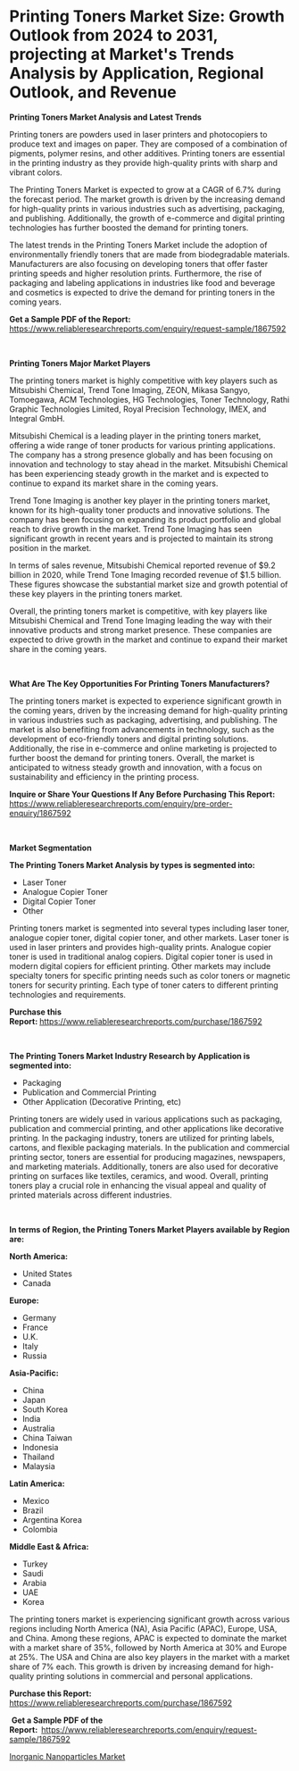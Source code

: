 <p><h1>Printing Toners Market Size: Growth Outlook from 2024 to 2031, projecting at Market's Trends Analysis by Application, Regional Outlook, and Revenue</h1></p><p><strong>Printing Toners Market Analysis and Latest Trends</strong></p>
<p><p>Printing toners are powders used in laser printers and photocopiers to produce text and images on paper. They are composed of a combination of pigments, polymer resins, and other additives. Printing toners are essential in the printing industry as they provide high-quality prints with sharp and vibrant colors.</p><p>The Printing Toners Market is expected to grow at a CAGR of 6.7% during the forecast period. The market growth is driven by the increasing demand for high-quality prints in various industries such as advertising, packaging, and publishing. Additionally, the growth of e-commerce and digital printing technologies has further boosted the demand for printing toners.</p><p>The latest trends in the Printing Toners Market include the adoption of environmentally friendly toners that are made from biodegradable materials. Manufacturers are also focusing on developing toners that offer faster printing speeds and higher resolution prints. Furthermore, the rise of packaging and labeling applications in industries like food and beverage and cosmetics is expected to drive the demand for printing toners in the coming years.</p></p>
<p><strong>Get a Sample PDF of the Report:&nbsp;</strong> <a href="https://www.reliableresearchreports.com/enquiry/request-sample/1867592">https://www.reliableresearchreports.com/enquiry/request-sample/1867592</a></p>
<p>&nbsp;</p>
<p><strong>Printing Toners Major Market Players</strong></p>
<p><p>The printing toners market is highly competitive with key players such as Mitsubishi Chemical, Trend Tone Imaging, ZEON, Mikasa Sangyo, Tomoegawa, ACM Technologies, HG Technologies, Toner Technology, Rathi Graphic Technologies Limited, Royal Precision Technology, IMEX, and Integral GmbH.</p><p>Mitsubishi Chemical is a leading player in the printing toners market, offering a wide range of toner products for various printing applications. The company has a strong presence globally and has been focusing on innovation and technology to stay ahead in the market. Mitsubishi Chemical has been experiencing steady growth in the market and is expected to continue to expand its market share in the coming years.</p><p>Trend Tone Imaging is another key player in the printing toners market, known for its high-quality toner products and innovative solutions. The company has been focusing on expanding its product portfolio and global reach to drive growth in the market. Trend Tone Imaging has seen significant growth in recent years and is projected to maintain its strong position in the market.</p><p>In terms of sales revenue, Mitsubishi Chemical reported revenue of $9.2 billion in 2020, while Trend Tone Imaging recorded revenue of $1.5 billion. These figures showcase the substantial market size and growth potential of these key players in the printing toners market.</p><p>Overall, the printing toners market is competitive, with key players like Mitsubishi Chemical and Trend Tone Imaging leading the way with their innovative products and strong market presence. These companies are expected to drive growth in the market and continue to expand their market share in the coming years.</p></p>
<p>&nbsp;</p>
<p><strong>What Are The Key Opportunities For Printing Toners Manufacturers?</strong></p>
<p><p>The printing toners market is expected to experience significant growth in the coming years, driven by the increasing demand for high-quality printing in various industries such as packaging, advertising, and publishing. The market is also benefiting from advancements in technology, such as the development of eco-friendly toners and digital printing solutions. Additionally, the rise in e-commerce and online marketing is projected to further boost the demand for printing toners. Overall, the market is anticipated to witness steady growth and innovation, with a focus on sustainability and efficiency in the printing process.</p></p>
<p><strong>Inquire or Share Your Questions If Any Before Purchasing This Report:</strong> <a href="https://www.reliableresearchreports.com/enquiry/pre-order-enquiry/1867592">https://www.reliableresearchreports.com/enquiry/pre-order-enquiry/1867592</a></p>
<p>&nbsp;</p>
<p><strong>Market Segmentation</strong></p>
<p><strong>The Printing Toners Market Analysis by types is segmented into:</strong></p>
<p><ul><li>Laser Toner</li><li>Analogue Copier Toner</li><li>Digital Copier Toner</li><li>Other</li></ul></p>
<p><p>Printing toners market is segmented into several types including laser toner, analogue copier toner, digital copier toner, and other markets. Laser toner is used in laser printers and provides high-quality prints. Analogue copier toner is used in traditional analog copiers. Digital copier toner is used in modern digital copiers for efficient printing. Other markets may include specialty toners for specific printing needs such as color toners or magnetic toners for security printing. Each type of toner caters to different printing technologies and requirements.</p></p>
<p><strong>Purchase this Report:&nbsp;</strong><a href="https://www.reliableresearchreports.com/purchase/1867592">https://www.reliableresearchreports.com/purchase/1867592</a></p>
<p>&nbsp;</p>
<p><strong>The Printing Toners Market Industry Research by Application is segmented into:</strong></p>
<p><ul><li>Packaging</li><li>Publication and Commercial Printing</li><li>Other Application (Decorative Printing, etc)</li></ul></p>
<p><p>Printing toners are widely used in various applications such as packaging, publication and commercial printing, and other applications like decorative printing. In the packaging industry, toners are utilized for printing labels, cartons, and flexible packaging materials. In the publication and commercial printing sector, toners are essential for producing magazines, newspapers, and marketing materials. Additionally, toners are also used for decorative printing on surfaces like textiles, ceramics, and wood. Overall, printing toners play a crucial role in enhancing the visual appeal and quality of printed materials across different industries.</p></p>
<p>&nbsp;</p>
<p><strong>In terms of Region, the Printing Toners Market Players available by Region are:</strong></p>
<p>
    <p> <strong> North America: </strong>
        <ul>
            <li>United States</li>
            <li>Canada</li>
        </ul>
        </p> 
    <p> <strong> Europe: </strong>
        <ul>
            <li>Germany</li>
            <li>France</li>
            <li>U.K.</li>
            <li>Italy</li>
            <li>Russia</li>
        </ul>
        </p> 
    <p> <strong> Asia-Pacific: </strong>
        <ul>
            <li>China</li>
            <li>Japan</li>
            <li>South Korea</li>
            <li>India</li>
            <li>Australia</li>
            <li>China Taiwan</li>
            <li>Indonesia</li>
            <li>Thailand</li>
            <li>Malaysia</li>
        </ul>
        </p> 
    <p> <strong> Latin America: </strong>
        <ul>
            <li>Mexico</li>
            <li>Brazil</li>
            <li>Argentina Korea</li>
            <li>Colombia</li>
        </ul>
        </p> 
    <p> <strong> Middle East & Africa: </strong>
        <ul>
            <li>Turkey</li>
            <li>Saudi</li>
            <li>Arabia</li>
            <li>UAE</li>
            <li>Korea</li>
        </ul>
    </p>
    </p>
<p><p>The printing toners market is experiencing significant growth across various regions including North America (NA), Asia Pacific (APAC), Europe, USA, and China. Among these regions, APAC is expected to dominate the market with a market share of 35%, followed by North America at 30% and Europe at 25%. The USA and China are also key players in the market with a market share of 7% each. This growth is driven by increasing demand for high-quality printing solutions in commercial and personal applications.</p></p>
<p><strong>Purchase this Report: </strong><a href="https://www.reliableresearchreports.com/purchase/1867592">https://www.reliableresearchreports.com/purchase/1867592</a></p>
<p>&nbsp;<strong>Get a Sample PDF of the Report:&nbsp;&nbsp;</strong><a href="https://www.reliableresearchreports.com/enquiry/request-sample/1867592">https://www.reliableresearchreports.com/enquiry/request-sample/1867592</a></p>
<p><strong></strong></p>
<p><p><a href="https://artistic-helicopter-ca9.notion.site/Inorganic-Nanoparticles-Market-Size-Share-Trends-Analysis-Report-By-Material-By-Type-By-End-use-3f2f8a20ab4f401a9e520de505ac71c4">Inorganic Nanoparticles Market</a></p></p>
